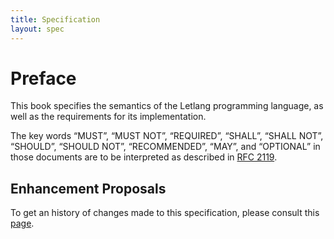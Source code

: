 ```yaml
---
title: Specification
layout: spec
---
```


# Preface

This book specifies the semantics of the Letlang programming language, as well
as the requirements for its implementation.

The key words “MUST”, “MUST NOT”, “REQUIRED”, “SHALL”, “SHALL NOT”, “SHOULD”,
“SHOULD NOT”, “RECOMMENDED”, “MAY”, and “OPTIONAL” in those documents are to be
interpreted as described in [RFC 2119](https://www.ietf.org/rfc/rfc2119.txt).

## Enhancement Proposals

To get an history of changes made to this specification, please consult this
[page](./lep).

